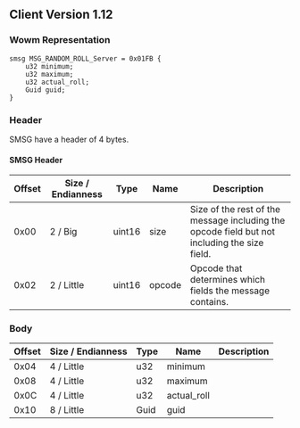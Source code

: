## Client Version 1.12

### Wowm Representation
```rust,ignore
smsg MSG_RANDOM_ROLL_Server = 0x01FB {
    u32 minimum;
    u32 maximum;
    u32 actual_roll;
    Guid guid;
}
```
### Header
SMSG have a header of 4 bytes.

#### SMSG Header
| Offset | Size / Endianness | Type   | Name   | Description |
| ------ | ----------------- | ------ | ------ | ----------- |
| 0x00   | 2 / Big           | uint16 | size   | Size of the rest of the message including the opcode field but not including the size field.|
| 0x02   | 2 / Little        | uint16 | opcode | Opcode that determines which fields the message contains.|
### Body
| Offset | Size / Endianness | Type | Name | Description |
| ------ | ----------------- | ---- | ---- | ----------- |
| 0x04 | 4 / Little | u32 | minimum |  |
| 0x08 | 4 / Little | u32 | maximum |  |
| 0x0C | 4 / Little | u32 | actual_roll |  |
| 0x10 | 8 / Little | Guid | guid |  |
